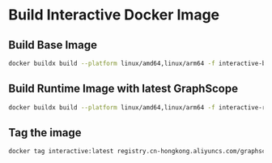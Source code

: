 # Build Interactive Docker Image

## Build Base Image

```bash
docker buildx build --platform linux/amd64,linux/arm64 -f interactive-base.Dockerfile -t registry.cn-hongkong.aliyuncs.com/graphscope/interactive-base --push .
```

## Build Runtime Image with latest GraphScope

```bash
docker buildx build --platform linux/amd64,linux/arm64 -f interactive-runtime.Dockerfile --target final_image -t interactive --no-cache .
```

## Tag the image

```bash
docker tag interactive:latest registry.cn-hongkong.aliyuncs.com/graphscope/interactive:{version}
```